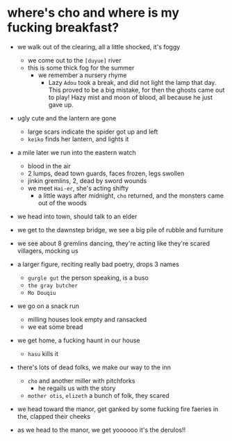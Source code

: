 # where's cho and where is my fucking breakfast?
- we walk out of the clearing, all a little shocked, it's foggy
    - we come out to the `[duyue]` river
    - this is some thick fog for the summer
        - we remember a nursery rhyme
            - Lazy `Adou` took a break, and did not light the lamp that day. This proved to be a big mistake, for then the ghosts came out to play! Hazy mist and moon of blood, all because he just gave up.

- ugly cute and the lantern are gone
    - large scars indicate the spider got up and left
    - `keiko` finds her lantern, and lights it

- a mile later we run into the eastern watch
    - blood in the air
    - 2 lumps, dead town guards, faces frozen, legs swollen
    - jinkin gremlins, 2, dead by sword wounds
    - we meet `Hai-er`, she's acting shifty
        - a little ways after midnight, `cho` returned, and the monsters came out of the woods

- we head into town, should talk to an elder
- we get to the dawnstep bridge, we see a big pile of rubble and furniture
- we see about 8 gremlins dancing, they're acting like they're scared villagers, mocking us
- a larger figure, reciting really bad poetry, drops 3 names
    - `gurgle gut` the person speaking, is a buso
    - `the gray butcher`
    - `Mo Douqiu`

- we go on a snack run
    - milling houses look empty and ransacked
    - we eat some bread

- we get home, a fucking haunt in our house
    - `hasu` kills it

- there's lots of dead folks, we make our way to the inn
    - `cho` and another miller with pitchforks
        - he regails us with the story
    - `mother otis`, `elizeth` a bunch of folk, they scared

- we head toward the manor, get ganked by some fucking fire faeries in the, clapped their cheeks
- as we head to the manor, we get yoooooo it's the derulos!!
